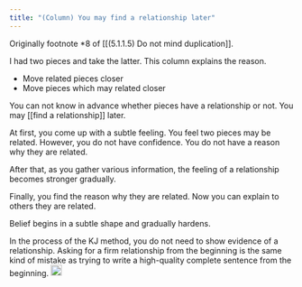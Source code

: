 ```yaml
---
title: "(Column) You may find a relationship later"
---
```


Originally footnote *8 of [[(5.1.1.5) Do not mind duplication]].

I had two pieces and take the latter. This column explains the reason.

- Move related pieces closer
- Move pieces which may related closer

You can not know in advance whether pieces have a relationship or not. You may [[find a relationship]] later.

At first, you come up with a subtle feeling. You feel two pieces may be related. However, you do not have confidence. You do not have a reason why they are related.

After that, as you gather various information, the feeling of a relationship becomes stronger gradually.

Finally, you find the reason why they are related. Now you can explain to others they are related.

Belief begins in a subtle shape and gradually hardens.

In the process of the KJ method, you do not need to show evidence of a relationship. Asking for a firm relationship from the beginning is the same kind of mistake as trying to write a high-quality complete sentence from the beginning.
<img src='https://scrapbox.io/api/pages/nishio/en/icon' alt='en.icon' height="19.5"/>